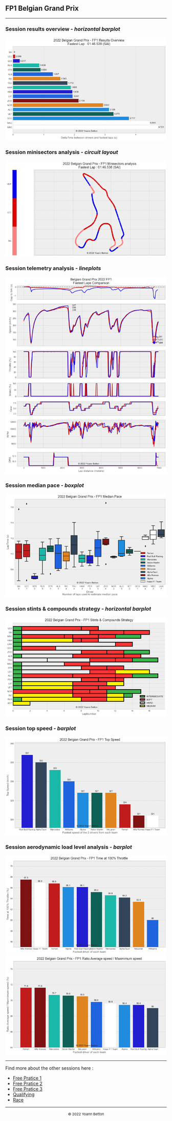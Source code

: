 ## FP1 Belgian Grand Prix

---

### Session results overview - *horizontal barplot*

<img src="/output/2022-08-28_Belgian_Grand_Prix/fp1_results_overview_white.png?raw=true"/>

### Session minisectors analysis - *circuit layout*

<img src="/output/2022-08-28_Belgian_Grand_Prix/fp1_minisectors_analysis_white.png?raw=true"/>

### Session telemetry analysis - *lineplots*

<img src="/output/2022-08-28_Belgian_Grand_Prix/fp1_telemetry_analysis_white.png?raw=true"/>

### Session median pace - *boxplot*

<img src="/output/2022-08-28_Belgian_Grand_Prix/fp1_median_pace_white.png?raw=true"/>

### Session stints & compounds strategy - *horizontal barplot*

<img src="/output/2022-08-28_Belgian_Grand_Prix/fp1_stints_compounds_stategy_white.png?raw=true"/>

### Session top speed - *barplot*

<img src="/output/2022-08-28_Belgian_Grand_Prix/topspeed_fp1_white.png?raw=true"/>

### Session aerodynamic load level analysis - *barplot*

<img src="/output/2022-08-28_Belgian_Grand_Prix/fp1_maximum_throttle_white.png?raw=true"/>

<img src="/output/2022-08-28_Belgian_Grand_Prix/fp1_speed_ratio_white.png?raw=true"/>

--- 

Find more about the other sessions here :
  - [Free Pratice 1](/page/FP1/2022-08-28_Belgian_Grand_Prix)  
  - [Free Pratice 2](/page/FP2/2022-08-28_Belgian_Grand_Prix) 
  - [Free Pratice 3](/page/FP3/2022-08-28_Belgian_Grand_Prix)
  - [Qualifying](/page/Qualifying/2022-08-28_Belgian_Grand_Prix) 
  - [Race](/page/Race/2022-08-28_Belgian_Grand_Prix)

---

<div style="text-align: center">
  <p style="font-size:11px">&copy; 2022 Yoann Betton</p>
</div>

<!-- ---

<p style="font-size:11px">Page generated from <a href="https://github.com/yoannbtn/yoannbtn.github.io">github.com/yoannbtn</a>.</p> -->